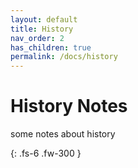 ```yaml
---
layout: default
title: History
nav_order: 2
has_children: true
permalink: /docs/history
---
```


# History Notes

some notes about history

{: .fs-6 .fw-300 }

